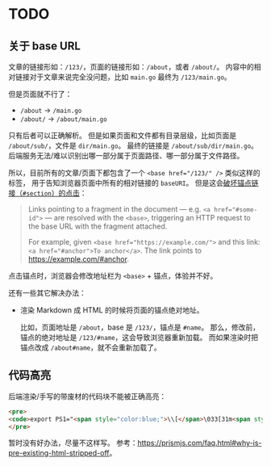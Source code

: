 # TODO

## 关于 base URL

文章的链接形如：`/123/`，页面的链接形如：`/about`，或者 `/about/`。
内容中的相对链接对于文章来说完全没问题，比如 `main.go` 最终为 `/123/main.go`。

但是页面就不行了：

- `/about` → `/main.go`
- `/about/` → `/about/main.go`

只有后者可以正确解析。
但是如果页面和文件都有目录层级，比如页面是 `/about/sub/`，文件是 `dir/main.go`。
最终的链接是 `/about/sub/dir/main.go`。
后端服务无法/难以识别出哪一部分属于页面路径、哪一部分属于文件路径。

所以，目前所有的文章/页面下都包含了一个 `<base href="/123/" />` 类似这样的标签，
用于告知浏览器页面中所有的相对链接的 `baseURI`。
但是这会[破坏锚点链接（`#section`）的点击](https://developer.mozilla.org/en-US/docs/Web/HTML/Element/base#in-page_anchors)：

> Links pointing to a fragment in the document — e.g. `<a href="#some-id">` — are resolved with the `<base>`, triggering an HTTP request to the base URL with the fragment attached.
>
> For example, given `<base href="https://example.com/">` and this link: `<a href="#anchor">To anchor</a>`. The link points to <https://example.com/#anchor>.

点击锚点时，浏览器会修改地址栏为 `<base>` + 锚点，体验并不好。

还有一些其它解决办法：

- 渲染 Markdown 成 HTML 的时候将页面的锚点绝对地址。

  比如，页面地址是 `/about`，base 是 `/123/`，锚点是 `#name`。
  那么，修改前，锚点的绝对地址是 `/123/#name`，这会导致浏览器重新加载。
  而如果渲染时把锚点改成 `/about#name`，就不会重新加载了。

## 代码高亮

后端渲染/手写的带废材的代码块不能被正确高亮：

```html
<pre>
<code>export PS1="<span style="color:blue;">\\[</span>\033[31m<span style="color:blue;">\\]</span>\W \$<span style="color:blue;">\\[</span>\033[m<span style="color:blue;">\\]</span> "</code>
</pre>
```

暂时没有好办法，尽量不这样写。
参考：<https://prismjs.com/faq.html#why-is-pre-existing-html-stripped-off>。
